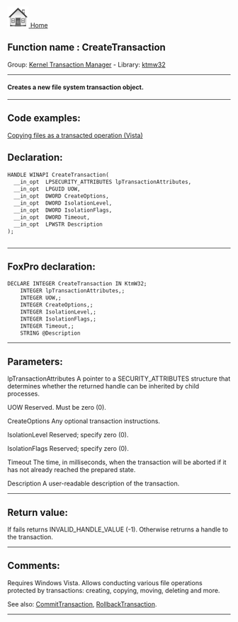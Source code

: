 [<img src="../../images/home.png"> Home ](https://github.com/VFPX/Win32API)  

## Function name : CreateTransaction
Group: [Kernel Transaction Manager](../../functions_group.md#Kernel_Transaction_Manager)  -  Library: [ktmw32](../../Libraries.md#ktmw32)  
***  


#### Creates a new file system transaction object.
***  


## Code examples:
[Copying files as a transacted operation (Vista)](../../samples/sample_540.md)  

## Declaration:
```foxpro  
HANDLE WINAPI CreateTransaction(
  __in_opt  LPSECURITY_ATTRIBUTES lpTransactionAttributes,
  __in_opt  LPGUID UOW,
  __in_opt  DWORD CreateOptions,
  __in_opt  DWORD IsolationLevel,
  __in_opt  DWORD IsolationFlags,
  __in_opt  DWORD Timeout,
  __in_opt  LPWSTR Description
);
  
```  
***  


## FoxPro declaration:
```foxpro  
DECLARE INTEGER CreateTransaction IN KtmW32;
	INTEGER lpTransactionAttributes,;
	INTEGER UOW,;
	INTEGER CreateOptions,;
	INTEGER IsolationLevel,;
	INTEGER IsolationFlags,;
	INTEGER Timeout,;
	STRING @Description  
```  
***  


## Parameters:
lpTransactionAttributes 
A pointer to a SECURITY_ATTRIBUTES structure that determines whether the returned handle can be inherited by child processes.

UOW 
Reserved. Must be zero (0).

CreateOptions 
Any optional transaction instructions.

IsolationLevel 
Reserved; specify zero (0).

IsolationFlags 
Reserved; specify zero (0).

Timeout 
The time, in milliseconds, when the transaction will be aborted if it has not already reached the prepared state.

Description 
A user-readable description of the transaction.  
***  


## Return value:
If fails returns INVALID_HANDLE_VALUE (-1). Otherwise retrurns a handle to the transaction.  
***  


## Comments:
Requires Windows Vista. Allows conducting various file operations protected by transactions: creating, copying, moving, deleting and more.  
  
See also: [CommitTransaction](../ktmw32/CommitTransaction.md), [RollbackTransaction](../ktmw32/RollbackTransaction.md).  
  
***  

